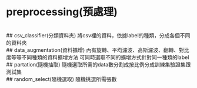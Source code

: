 # preprocessing(預處理)
<br>
## csv_classifier(分類資料夾)
將csv裡的資料，依據label的種類，分成各個不同的資料夾
<br>
## data_augmentation(資料擴增)
內有旋轉、平均濾波、高斯濾波、翻轉、對比度等等不同種類的資料擴增方法
可同時選取不同的擴增方式針對同一種類的label
<br>
## partation(隨機抽取)
隨機選取所需的data數分割成按比例分成訓練集驗證集跟測試集
<br>
## random_select(隨機選取)
隨機挑選所需張數
